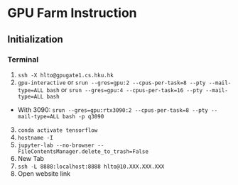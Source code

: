 # GPU Farm Instruction

## Initialization

### Terminal
1. `ssh -X hlto@gpugate1.cs.hku.hk`
2. `gpu-interactive` or `srun --gres=gpu:2 --cpus-per-task=8 --pty --mail-type=ALL bash` or `srun --gres=gpu:4 --cpus-per-task=16 --pty --mail-type=ALL bash`
  * With 3090: `srun --gres=gpu:rtx3090:2 --cpus-per-task=8 --pty --mail-type=ALL bash -p q3090`
3. `conda activate tensorflow`
4. `hostname -I`
5. `jupyter-lab --no-browser --FileContentsManager.delete_to_trash=False`
6. New Tab
7. `ssh -L 8888:localhost:8888 hlto@10.XXX.XXX.XXX`
8. Open website link